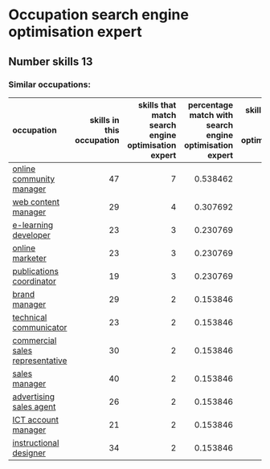 # Occupation search engine optimisation expert
## Number skills 13
### Similar occupations:
| occupation                                                            |   skills in this occupation |   skills that match search engine optimisation expert |   percentage match with search engine optimisation expert |   skills not in search engine optimisation expert |
|:----------------------------------------------------------------------|----------------------------:|------------------------------------------------------:|----------------------------------------------------------:|--------------------------------------------------:|
| [online community manager](online_community_manager.md)               |                          47 |                                                     7 |                                                  0.538462 |                                                40 |
| [web content manager](web_content_manager.md)                         |                          29 |                                                     4 |                                                  0.307692 |                                                25 |
| [e-learning developer](e-learning_developer.md)                       |                          23 |                                                     3 |                                                  0.230769 |                                                20 |
| [online marketer](online_marketer.md)                                 |                          23 |                                                     3 |                                                  0.230769 |                                                20 |
| [publications coordinator](publications_coordinator.md)               |                          19 |                                                     3 |                                                  0.230769 |                                                16 |
| [brand manager](brand_manager.md)                                     |                          29 |                                                     2 |                                                  0.153846 |                                                27 |
| [technical communicator](technical_communicator.md)                   |                          23 |                                                     2 |                                                  0.153846 |                                                21 |
| [commercial sales representative](commercial_sales_representative.md) |                          30 |                                                     2 |                                                  0.153846 |                                                28 |
| [sales manager](sales_manager.md)                                     |                          40 |                                                     2 |                                                  0.153846 |                                                38 |
| [advertising sales agent](advertising_sales_agent.md)                 |                          26 |                                                     2 |                                                  0.153846 |                                                24 |
| [ICT account manager](ICT_account_manager.md)                         |                          21 |                                                     2 |                                                  0.153846 |                                                19 |
| [instructional designer](instructional_designer.md)                   |                          34 |                                                     2 |                                                  0.153846 |                                                32 |
